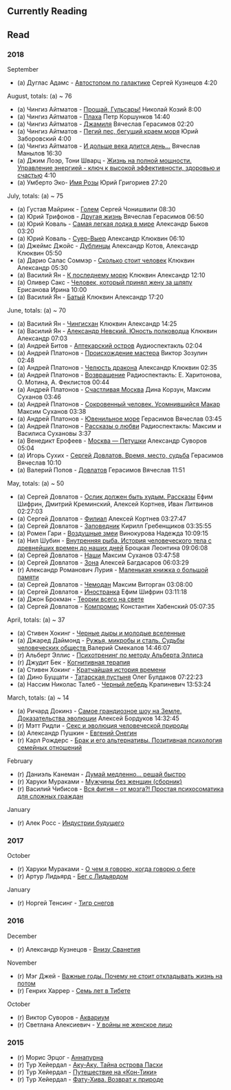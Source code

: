 Currently Reading
------------

Read
------------
### 2018
September
* (a) Дуглас Адамс - [Автостопом по галактике](https://www.goodreads.com/book/show/386162) Сергей Кузнецов 4:20

August, totals: (a) ~ 76
* (a) Чингиз Айтматов - [Прощай, Гульсары!](https://www.goodreads.com/book/show/35360272) Николай Козий 8:00
* (a) Чингиз Айтматов - [Плаха](https://www.goodreads.com/book/show/2850306) Петр Коршунков 14:40
* (a) Чингиз Айтматов - [Джамиля](https://www.goodreads.com/book/show/13606700) Вячеслав Герасимов 02:20
* (a) Чингиз Айтматов - [Пегий пес, бегущий краем моря](https://www.goodreads.com/book/show/2132694) Юрий Заборовский 4:00
* (a) Чингиз Айтматов - [И дольше века длится день…](https://www.goodreads.com/book/show/11488539) Вячеслав Манылов 16:30
* (a) Джим Лоэр, Тони Шварц - [Жизнь на полной мощности. Управление энергией - ключ к высокой эффективности, здоровью и счастью](https://www.goodreads.com/book/show/13500824) 4:10
* (a) Умберто Эко- [Имя Розы](https://www.goodreads.com/book/show/6076814) Юрий Григориев 27:20

July, totals: (a) ~ 75
* (a) Густав Майринк - [Голем](https://www.goodreads.com/book/show/16055306) Сергей Чонишвили 08:30
* (a) Юрий Трифонов - [Другая жизнь](https://www.goodreads.com/book/show/12413152) Вячеслав Герасимов 06:50
* (a) Юрий Коваль - [Самая легкая лодка в мире](https://www.goodreads.com/book/show/11487745) Александр Быков  03:20
* (a) Юрий Коваль - [Суер-Выер](https://www.goodreads.com/book/show/8258832) Александр Клюквин 06:10
* (a) Джеймс Джойс - [Дублинцы](https://www.goodreads.com/book/show/18813445) Александр Котов, Александр Клюквин 05:50
* (a) Дарио Салас Соммэр - [Сколько стоит человек](https://www.goodreads.com/book/show/8464585-cu-nto-vale-una-persona) Клюквин Александр 05:30
* (a) Василий Ян - [К последнему морю](https://www.goodreads.com/book/show/8611788) Клюквин Александр 12:10
* (a) Оливер Сакс - [Человек, который принял жену за шляпу](https://www.goodreads.com/book/show/16102966) Ерисанова Ирина 10:00
* (a) Василий Ян - [Батый](https://www.goodreads.com/book/show/8611777) Клюквин Александр 17:20

June, totals: (a) ~ 70
* (a) Василий Ян - [Чингисхан](https://www.goodreads.com/book/show/8611764) Клюквин Александр 14:25
* (a) Василий Ян - [Александр Невский. Юность полководца](https://www.goodreads.com/book/show/18631803) Клюквин Александр 07:03
* (a) Андрей Битов - [Аптекарский остров](https://www.goodreads.com/book/show/35109830) Аудиоспектакль 02:04
* (a) Андрей Платонов - [Происхождение мастера](https://www.goodreads.com/book/show/39345016) Виктор Зозулин 02:48
* (a) Андрей Платонов - [Челюсть дракона](https://www.goodreads.com/book/show/39345016) Александр Клюквин 02:35
* (a) Андрей Платонов - [Возвращение](...) Радиоспектакль: Е. Харитонова, О. Мотина, А. Феклистов 00:44
* (a) Андрей Платонов - [Счастливая Москва](https://www.goodreads.com/book/show/36651099) Дина Корзун, Максим Суханов 03:46
* (a) Андрей Платонов - [Сокровенный человек. Усомнившийся Макар](...) Максим Суханов 03:38
* (a) Андрей Платонов - [Ювенильное море](https://www.goodreads.com/book/show/31366506) Герасимов Вячеслав 03:45
* (a) Андрей Платонов - [Рассказы о любви](...) Радиоспектакль: Максим и Василиса Сухановы 3:37
* (a) Венедикт Ерофеев - [Москва — Петушки](https://www.goodreads.com/book/show/13032008) Александр Суворов 05:04
* (a) Игорь Сухих - [Сергей Довлатов. Время, место, судьба](https://www.goodreads.com/book/show/153304) Герасимов Вячеслав 10:10
* (a) Валерий Попов - [Довлатов](https://www.goodreads.com/book/show/13687099) Герасимов Вячеслав 11:51

May, totals: (a) ~ 50
* (a) Сергей Довлатов - [Ослик должен быть худым. Рассказы](https://www.goodreads.com/book/show/36589794) Ефим Шифрин, Дмитрий Креминский, Алексей Кортнев, Иван Литвинов 02:27:03
* (a) Сергей Довлатов - [Филиал](https://www.goodreads.com/book/show/153299) Алексей Кортнев 03:27:47
* (a) Сергей Довлатов - [Заповедник](https://www.goodreads.com/book/show/18114429) Кирилл Гребенщиков 03:35:55
* (a) Ромен Гари - [Воздушные змеи](https://www.goodreads.com/book/show/18587865) Винокурова Надежда 10:09:15
* (a) Нил Шубин - [Внутренняя рыба. История человеческого тела с древнейших времен до наших дней](https://www.goodreads.com/book/show/17936078) Броцкая Леонтина 09:06:08
* (a) Сергей Довлатов - [Наши](https://www.goodreads.com/book/show/26859441) Максим Суханов 03:47:58
* (a) Сергей Довлатов - [Зона](https://www.goodreads.com/book/show/37415748-zona) Алексей Багдасаров 06:03:29
* (r) Александр Романович Лурия - [Маленькая книжка о большой памяти](https://www.goodreads.com/book/show/11420143)
* (a) Сергей Довлатов - [Чемодан](https://www.goodreads.com/book/show/26859440) Максим Виторган 03:08:00
* (a) Сергей Довлатов - [Иностранка](https://www.goodreads.com/book/show/13108471) Ефим Шифрин 03:11:18
* (a) Джон Брокман - [Теории всего на свете](https://readrate.com/rus/search?q=Теории+всего+на+свете+Брокман&scope=books)
* (a) Сергей Довлатов - [Компромис](https://www.goodreads.com/book/show/33035510) Константин Хабенский 05:07:35

April, totals: (a) ~ 37
* (a) Стивен Хокинг - [Черные дыры и молодые вселенные](https://www.goodreads.com/search?q=Черные+дыры+и+молодые+вселенные)
* (a) Джаред Даймонд - [Ружья, микробы и сталь. Судьбы человеческих обществ ](https://www.goodreads.com/search?q=Ружья+микробы+сталь) Валерий Смекалов 14:46:07
* (r) Альберт Эллис - [Психотренинг по методу Альберта Эллиса](https://readrate.com/rus/search?q=Психотренинг+по+методу+Альберта+Эллиса)
* (r) Джудит Бек - [Когнитивная терапия](https://readrate.com/rus/search?q=когнитивная+терапия&scope=books)
* (a) Стивен Хокинг - [Кратчайшая история времени](https://www.goodreads.com/search?q=Кратчайшая+история+времени)
* (a) Дино Буццати - [Татарская пустыня](https://www.goodreads.com/search?q=Татарская+пустыня) Олег Булдаков 07:22:23
* (a) Нассим Николас Талеб - [Черный лебедь](https://www.goodreads.com/search?q=черный+лебедь) Крапиневич 13:53:24

March, totals: (a) ~ 14
* (a) Ричард Докинз - [Самое грандиозное шоу на Земле. Доказательства эволюции](https://readrate.com/rus/search?q=Самое+грандиозное+шоу+на+Земле&scope=books) Алексей Бордуков 14:32:45
* (r) Мэтт Ридли - [Секс и эволюция человеческой природы](https://readrate.com/rus/search?q=Секс+и+эволюция+человеческой+природы&scope=books)
* (a) Александр Пушкин - [Евгений Онегин](https://readrate.com/rus/search?q=Евгений+Онегин+Пушкин&scope=books)
* (r) Карл Рождерс - [Брак и его альтернативы. Позитивная психология семейных отношений](https://readrate.com/rus/search?q=Брак+и+его+альтернативы+Позитивная+психология+семейных+отношений&scope=books)

February
* (r) Даниэль Канеман - [Думай медленно... решай быстро](https://readrate.com/rus/search?q=Думай+медленно+решай+быстро+канеман&scope=books)
* (r) Харуки Мураками - [Мужчины без женщин (сборник)](https://readrate.com/rus/search?q=Мужчины+без+женщин+мураками&scope=books)
* (r) Василий Чибисов - [Вся фигня – от мозга?! Простая психосоматика для сложных граждан](https://readrate.com/rus/search?q=Простая+психосоматика+для+сложных+граждан&scope=books)

January
* (r) Алек Росс - [Индустрии будущего](https://readrate.com/rus/search?q=Индустрии+будущего+росс&scope=books)

### 2017

October
* (r) Харуки Мураками - [О чем я говорю, когда говорю о беге](https://readrate.com/rus/search?q=О+чем+я+говорю+когда+говорю+о+беге&scope=books)
* (r) Артур Лидьярд - [Бег с Лидьярдом](https://readrate.com/rus/search?q=Бег+с+Лидьярдом&scope=books)

January
* (r) Норгей Тенсинг - [Тигр снегов](https://readrate.com/rus/search?q=Тигр+снегов&scope=books)

### 2016

December
* (r) Александр Кузнецов - [Внизу Сванетия](https://readrate.com/rus/search?q=Внизу+Сванетия&scope=books)

November
* (r) Мэг Джей - [Важные годы. Почему не стоит откладывать жизнь на потом](https://readrate.com/rus/search?q=Важные+годы+Почему+не+стоит+откладывать+жизнь+на+потом&scope=books)
* (r) Генрих Харрер - [Семь лет в Тибете](https://readrate.com/rus/search?q=Семь+лет+в+Тибете&scope=books)

October
* (r) Виктор Суворов - [Аквариум](https://readrate.com/rus/search?q=Аквариум+Суворов&scope=books)
* (r) Светлана Алексиевич - [У войны не женское лицо](https://readrate.com/rus/search?q=У+войны+не+женское+лицо&scope=books)

### 2015

* (r) Морис Эрцог - [Аннапурна](https://readrate.com/rus/search?q=Аннапурна+Эрцог&scope=books)
* (r) Тур Хейердал - [Аку-Аку. Тайна острова Пасхи](https://readrate.com/rus/search?q=Аку+Аку+Тайна+острова+Пасхи&scope=books)
* (r) Тур Хейердал - [Путешествие на «Кон-Тики»](https://readrate.com/rus/search?q=Путешествие+на+Кон+Тики&scope=books)
* (r) Тур Хейердал - [Фату-Хива. Возврат к природе](https://readrate.com/rus/search?q=Фату+Хива+Возврат+к+природе&scope=books)
